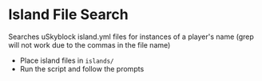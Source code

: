 # Island File Search
Searches uSkyblock island.yml files for instances of a player's name (grep will not work due to the commas in the file name)

- Place island files in `islands/`
- Run the script and follow the prompts